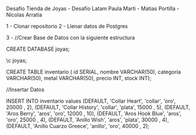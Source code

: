 Desafio Tienda de Joyas - Desafio Latam
Paula Marti - Matias Portilla - Nicolas Arratia

1 - Clonar repositorio
2 - Llenar datos de Postgres

3 - //Crear Base de Datos con la siguiente estructura

CREATE DATABASE joyas; 

\c joyas;

CREATE TABLE inventario (
    id SERIAL, 
    nombre VARCHAR(50), 
    categoria VARCHAR(50), 
    metal VARCHAR(50), 
    precio INT, 
    stock INT);

//Insertar Datos 

INSERT INTO inventario values
(DEFAULT, 'Collar Heart', 'collar', 'oro', 20000 , 2), 
(DEFAULT, 'Collar History', 'collar', 'plata', 15000 , 5), 
(DEFAULT, 'Aros Berry', 'aros', 'oro', 12000 , 10),
(DEFAULT, 'Aros Hook Blue', 'aros', 'oro', 25000 , 4), 
(DEFAULT, 'Anillo Wish', 'aros', 'plata', 30000 , 4), 
(DEFAULT, 'Anillo Cuarzo Greece', 'anillo', 'oro', 40000 , 2);
